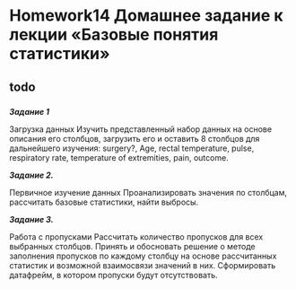 # Homework14	Домашнее задание к лекции «Базовые понятия статистики»
## todo

### 

***Задание 1***

Загрузка данных
Изучить представленный набор данных на основе описания его столбцов, загрузить его и оставить 8 столбцов для дальнейшего изучения: surgery?, Age, rectal temperature, pulse, respiratory rate, temperature of extremities, pain, outcome.

***Задание 2.***

Первичное изучение данных
Проанализировать значения по столбцам, рассчитать базовые статистики, найти выбросы.

***Задание 3.***

Работа с пропусками
Рассчитать количество пропусков для всех выбранных столбцов. Принять и обосновать решение о методе заполнения пропусков по каждому столбцу на основе рассчитанных статистик и возможной взаимосвязи значений в них. Сформировать датафрейм, в котором пропуски будут отсутствовать.


